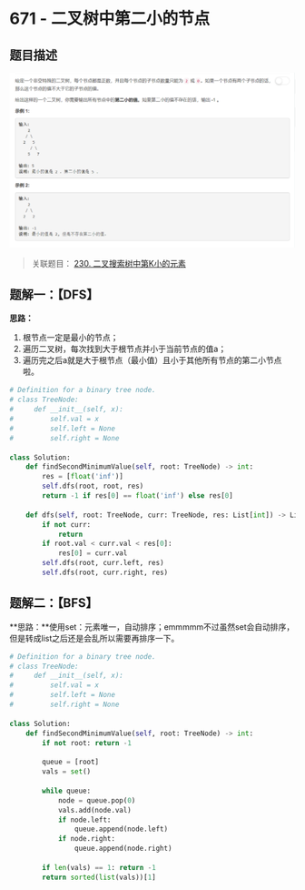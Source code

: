 # 671 - 二叉树中第二小的节点

## 题目描述
![problem](images/671.png)

>关联题目： [230. 二叉搜索树中第K小的元素](https://github.com/Rosevil1874/LeetCode/tree/master/Python-Solution/230_Kth-Smallest-Element-in-a-BST)


## 题解一：【DFS】
**思路：**
1. 根节点一定是最小的节点；
2. 遍历二叉树，每次找到大于根节点并小于当前节点的值a；
3. 遍历完之后a就是大于根节点（最小值）且小于其他所有节点的第二小节点啦。

```python
# Definition for a binary tree node.
# class TreeNode:
#     def __init__(self, x):
#         self.val = x
#         self.left = None
#         self.right = None

class Solution:
    def findSecondMinimumValue(self, root: TreeNode) -> int:
        res = [float('inf')]
        self.dfs(root, root, res)
        return -1 if res[0] == float('inf') else res[0]
        
    def dfs(self, root: TreeNode, curr: TreeNode, res: List[int]) -> List[int]:
        if not curr:
            return
        if root.val < curr.val < res[0]:
            res[0] = curr.val
        self.dfs(root, curr.left, res)
        self.dfs(root, curr.right, res)

```


## 题解二：【BFS】
**思路：**使用set：元素唯一，自动排序；emmmmm不过虽然set会自动排序，但是转成list之后还是会乱所以需要再排序一下。

```python
# Definition for a binary tree node.
# class TreeNode:
#     def __init__(self, x):
#         self.val = x
#         self.left = None
#         self.right = None

class Solution:
    def findSecondMinimumValue(self, root: TreeNode) -> int:
        if not root: return -1
        
        queue = [root]
        vals = set()
        
        while queue:
            node = queue.pop(0)
            vals.add(node.val)
            if node.left:
                queue.append(node.left)
            if node.right:
                queue.append(node.right)
        
        if len(vals) == 1: return -1
        return sorted(list(vals))[1]
```